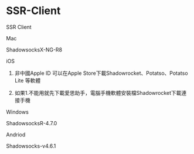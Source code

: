 # SSR-Client
SSR Client

Mac

ShadowsocksX-NG-R8

iOS

1. 非中國Apple ID 可以在Apple Store下載Shadowrocket、Potatso、Potatso Lite 等軟體

2. 如果1.不能用就先下載愛思助手，電腦手機軟體安裝檔Shadowrocket下載連接手機

Windows

ShadowsocksR-4.7.0

Andriod

Shadowsocks-v4.6.1

